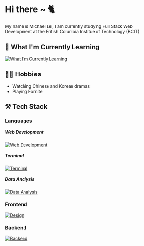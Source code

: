 # Hi there ~ 🐈
My name is Michael Lei, I am currently studying Full Stack Web Development at the British Columbia Institue of Technology (BCIT)

## 🤯 What I'm Currently Learning
[![What I'm Currently Learning](https://skillicons.dev/icons?i=ts,mysql,mongodb,deno,php,react,vue,svelte)](https://skillicons.dev)

## 👨‍💻 Hobbies
- Watching Chinese and Korean dramas
- Playing Fornite

## ⚒️ Tech Stack
### Languages
##### Web Development
[![Web Development](https://skillicons.dev/icons?i=html,css,javascript)](https://skillicons.dev)
##### Terminal
[![Terminal](https://skillicons.dev/icons?i=bash,powershell)](https://skillicons.dev)
##### Data Analysis
[![Data Analysis](https://skillicons.dev/icons?i=py,r)](https://skillicons.dev)
### Frontend
[![Design](https://skillicons.dev/icons?i=bootstrap,sass,ps,ai,figma)](https://skillicons.dev)
### Backend
[![Backend](https://skillicons.dev/icons?i=nodejs,express,pug)](https://skillicons.dev)

<!--
**michaeleii/michaeleii** is a ✨ _special_ ✨ repository because its `README.md` (this file) appears on your GitHub profile.

Here are some ideas to get you started:

- 🔭 I’m currently working on ...
- 🌱 I’m currently learning ...
- 👯 I’m looking to collaborate on ...
- 🤔 I’m looking for help with ...
- 💬 Ask me about ...
- 📫 How to reach me: ...
- 😄 Pronouns: ...
- ⚡ Fun fact: ...
-->
